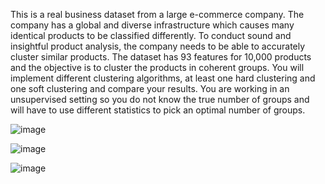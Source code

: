 This is a real business dataset from a large e-commerce company. The company has a global and diverse infrastructure which causes many identical products to be classified differently. To conduct sound and insightful product analysis, the company needs to be able to accurately cluster similar products. The dataset has 93 features for 10,000 products and the objective is to cluster the products in coherent groups. You will implement different clustering algorithms, at least one hard clustering and one soft clustering and compare your results. You are working in an unsupervised setting so you do not know the true number of groups and will have to use different statistics to pick an optimal number of groups.

![image](https://github.com/user-attachments/assets/71c1e828-2c8c-4851-bd69-2d67bc153424)

![image](https://github.com/user-attachments/assets/e29eef8a-64f5-4d1c-aa06-b80e7bb207de)

![image](https://github.com/user-attachments/assets/ab690898-77f4-4e4b-ae5b-5f099457b830)
